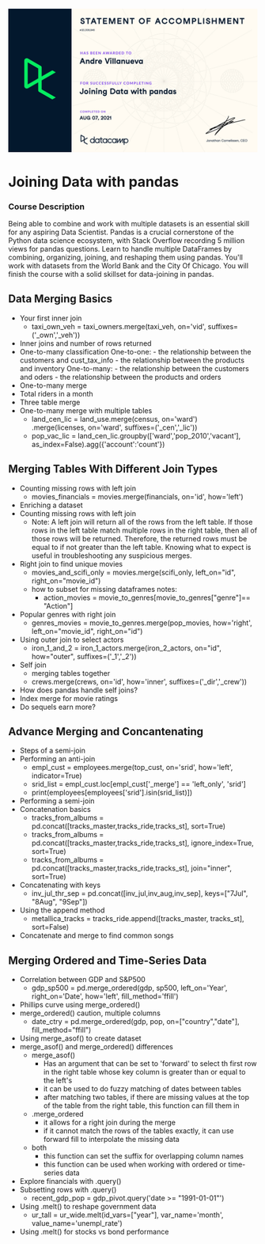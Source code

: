 ![cert](https://github.com/marcusandrev/DataCamp-Data-Scientist-with-Python-Career-Track/blob/main/6.Joining-Data-with-pandas/certificates/JDWP-certificate-1.jpg)

# Joining Data with pandas
### Course Description
Being able to combine and work with multiple datasets is an essential skill for any aspiring Data Scientist. Pandas is a crucial cornerstone of the Python data science ecosystem, with Stack Overflow recording 5 million views for pandas questions. Learn to handle multiple DataFrames by combining, organizing, joining, and reshaping them using pandas. You'll work with datasets from the World Bank and the City Of Chicago. You will finish the course with a solid skillset for data-joining in pandas.

## Data Merging Basics
- Your first inner join
    - taxi_own_veh = taxi_owners.merge(taxi_veh, on='vid', suffixes=('_own','_veh'))
- Inner joins and number of rows returned
- One-to-many classification
    One-to-one:
        - the relationship between the customers and cust_tax_info
        - the relationship between the products and inventory
    One-to-many:
        - the relationship between the customers and oders
        - the relationship between the products and orders
- One-to-many merge
- Total riders in a month
- Three table merge
- One-to-many merge with multiple tables
    - land_cen_lic = land_use.merge(census, on='ward') \
                    .merge(licenses, on='ward', suffixes=('_cen','_lic'))
    - pop_vac_lic = land_cen_lic.groupby(['ward','pop_2010','vacant'], 
                                   as_index=False).agg({'account':'count'})

## Merging Tables With Different Join Types
- Counting missing rows with left join
    - movies_financials = movies.merge(financials, on='id', how='left')
- Enriching a dataset
- Counting missing rows with left join
    - Note: A left join will return all of the rows from the left table. If those rows in the left table match multiple rows in the right table, then all of those rows will be returned. Therefore, the returned rows must be equal to if not greater than the left table. Knowing what to expect is useful in troubleshooting any suspicious merges.
- Right join to find unique movies
    - movies_and_scifi_only = movies.merge(scifi_only, left_on="id", right_on="movie_id")
    - how to subset for missing dataframes notes:
        - action_movies = movie_to_genres[movie_to_genres["genre"]== "Action"]
- Popular genres with right join
    - genres_movies = movie_to_genres.merge(pop_movies, how='right', 
                                      left_on="movie_id", 
                                      right_on="id")
- Using outer join to select actors
    - iron_1_and_2 = iron_1_actors.merge(iron_2_actors,
                                     on="id",
                                     how="outer",
                                     suffixes=('_1','_2'))
- Self join
    - merging tables together
    - crews.merge(crews, on='id', how='inner',
                                suffixes=('_dir','_crew'))
- How does pandas handle self joins?
- Index merge for movie ratings
- Do sequels earn more?

## Advance Merging and Concantenating
- Steps of a semi-join
- Performing an anti-join
    - empl_cust = employees.merge(top_cust, on='srid', 
                            how='left', indicator=True)
    - srid_list = empl_cust.loc[empl_cust['_merge'] == 'left_only', 'srid']
    - print(employees[employees['srid'].isin(srid_list)])
- Performing a semi-join
- Concatenation basics
    - tracks_from_albums = pd.concat([tracks_master,tracks_ride,tracks_st],
                               sort=True)
    - tracks_from_albums = pd.concat([tracks_master,tracks_ride,tracks_st],
                               ignore_index=True,
                               sort=True)
    - tracks_from_albums = pd.concat([tracks_master,tracks_ride,tracks_st],
                               join="inner",
                               sort=True)
- Concatenating with keys
    - inv_jul_thr_sep = pd.concat([inv_jul,inv_aug,inv_sep], 
                            keys=["7Jul", "8Aug", "9Sep"])
- Using the append method
    - metallica_tracks = tracks_ride.append([tracks_master, tracks_st], sort=False)
- Concatenate and merge to find common songs

## Merging Ordered and Time-Series Data
- Correlation between GDP and S&P500
    - gdp_sp500 = pd.merge_ordered(gdp, sp500, left_on='Year', right_on='Date', 
                             how='left',  fill_method='ffill')
- Phillips curve using merge_ordered()
- merge_ordered() caution, multiple columns
    - date_ctry = pd.merge_ordered(gdp, pop, on=["country","date"], fill_method="ffill")
- Using merge_asof() to create dataset
- merge_asof() and merge_ordered() differences
    - merge_asof()
        - Has an argument that can be set to 'forward' to select th first row in the right table whose key column is greater than or equal to the left's
        - it can be used to do fuzzy matching of dates between tables
        - after matching two tables, if there are missing values at the top of the table from the right table, this function can fill them in
    - .merge_ordered
        - it allows for a right join during the merge
        - if it cannot match the rows of the tables exactly, it can use forward fill to interpolate the missing data
    - both
        - this function can set the suffix for overlapping column names
        - this function can be used when working with ordered or time-series data
- Explore financials with .query()
- Subsetting rows with .query()
    - recent_gdp_pop = gdp_pivot.query('date >= "1991-01-01"')
- Using .melt() to reshape government data
    - ur_tall = ur_wide.melt(id_vars=["year"], var_name='month', value_name='unempl_rate')
- Using .melt() for stocks vs bond performance